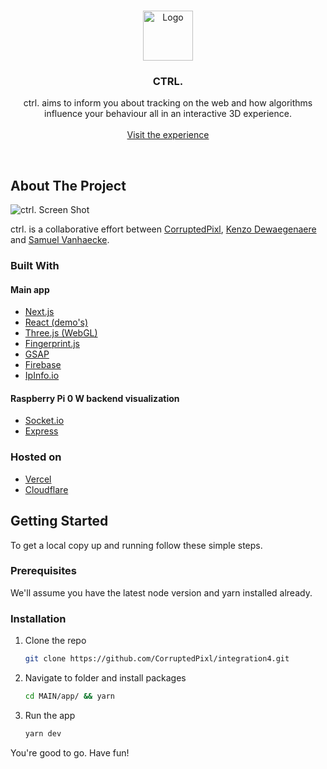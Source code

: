 <!-- PROJECT LOGO -->
<br />
<p align="center">
  <a href="https://github.com/CorruptedPixl/integration4">
    <img src="https://cdn.cpixl.com/img/ctrl.logo.svg" alt="Logo" width="80" height="80">
  </a>

  <h3 align="center">CTRL.</h3>

  <p align="center">
    ctrl. aims to inform you about tracking on the web and how algorithms influence your behaviour all in an interactive 3D experience.
    <br />
    <br />
    <a href="https://integration4.corruptedpixl.com/">Visit the experience</a>
  </p>
</p>
<br />

## About The Project

![ctrl. Screen Shot](https://cdn.cpixl.com/img/ctrl-gh-ss.png)

ctrl. is a collaborative effort between [CorruptedPixl](https://github.com/CorruptedPixl), [Kenzo Dewaegenaere](https://github.com/Kenzo-dewaegenaere) and [Samuel Vanhaecke](https://github.com/SamuelVanhaecke).

### Built With

#### Main app

- [Next.js](https://nextjs.org/)
- [React (demo's)](https://reactjs.org/)
- [Three.js (WebGL)](https://threejs.org/)
- [Fingerprint.js](https://fingerprintjs.com/)
- [GSAP](https://greensock.com/gsap/)
- [Firebase](https://firebase.google.com/)
- [IpInfo.io](https://ipinfo.io/)

#### Raspberry Pi 0 W backend visualization

- [Socket.io](https://socket.io/)
- [Express](https://expressjs.com/)

### Hosted on

- [Vercel](https://vercel.com/)
- [Cloudflare](https://www.cloudflare.com/)

<!-- GETTING STARTED -->

## Getting Started

To get a local copy up and running follow these simple steps.

### Prerequisites

We'll assume you have the latest node version and yarn installed already.

### Installation

1. Clone the repo
   ```sh
   git clone https://github.com/CorruptedPixl/integration4.git
   ```
2. Navigate to folder and install packages
   ```sh
   cd MAIN/app/ && yarn
   ```
3. Run the app
   ```sh
   yarn dev
   ```

You're good to go. Have fun!
